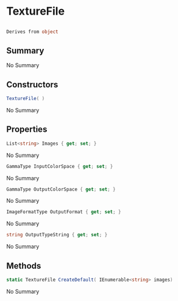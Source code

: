 # TextureFile

## 
```c#
Derives from object
```

## Summary

No Summary
## Constructors

```c#
TextureFile( ) 
```
No Summary
## Properties

```c#
List<string> Images { get; set; } 
```
No Summary
```c#
GammaType InputColorSpace { get; set; } 
```
No Summary
```c#
GammaType OutputColorSpace { get; set; } 
```
No Summary
```c#
ImageFormatType OutputFormat { get; set; } 
```
No Summary
```c#
string OutputTypeString { get; set; } 
```
No Summary
## Methods

```c#
static TextureFile CreateDefault( IEnumerable<string> images) 
```
No Summary
